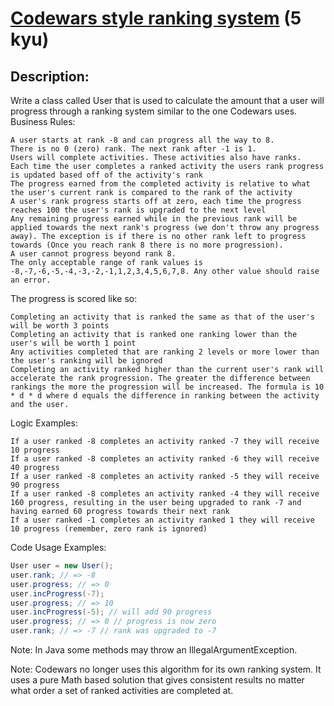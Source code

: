 # [Codewars style ranking system](https://www.codewars.com/kata/51fda2d95d6efda45e00004e) (5 kyu)

## Description:

Write a class called User that is used to calculate the amount that a user will progress through a ranking system similar to the one Codewars uses.
Business Rules:

    A user starts at rank -8 and can progress all the way to 8.
    There is no 0 (zero) rank. The next rank after -1 is 1.
    Users will complete activities. These activities also have ranks.
    Each time the user completes a ranked activity the users rank progress is updated based off of the activity's rank
    The progress earned from the completed activity is relative to what the user's current rank is compared to the rank of the activity
    A user's rank progress starts off at zero, each time the progress reaches 100 the user's rank is upgraded to the next level
    Any remaining progress earned while in the previous rank will be applied towards the next rank's progress (we don't throw any progress away). The exception is if there is no other rank left to progress towards (Once you reach rank 8 there is no more progression).
    A user cannot progress beyond rank 8.
    The only acceptable range of rank values is -8,-7,-6,-5,-4,-3,-2,-1,1,2,3,4,5,6,7,8. Any other value should raise an error.

The progress is scored like so:

    Completing an activity that is ranked the same as that of the user's will be worth 3 points
    Completing an activity that is ranked one ranking lower than the user's will be worth 1 point
    Any activities completed that are ranking 2 levels or more lower than the user's ranking will be ignored
    Completing an activity ranked higher than the current user's rank will accelerate the rank progression. The greater the difference between rankings the more the progression will be increased. The formula is 10 * d * d where d equals the difference in ranking between the activity and the user.

Logic Examples:

    If a user ranked -8 completes an activity ranked -7 they will receive 10 progress
    If a user ranked -8 completes an activity ranked -6 they will receive 40 progress
    If a user ranked -8 completes an activity ranked -5 they will receive 90 progress
    If a user ranked -8 completes an activity ranked -4 they will receive 160 progress, resulting in the user being upgraded to rank -7 and having earned 60 progress towards their next rank
    If a user ranked -1 completes an activity ranked 1 they will receive 10 progress (remember, zero rank is ignored)

Code Usage Examples:

```java
User user = new User();
user.rank; // => -8
user.progress; // => 0
user.incProgress(-7);
user.progress; // => 10
user.incProgress(-5); // will add 90 progress
user.progress; // => 0 // progress is now zero
user.rank; // => -7 // rank was upgraded to -7
```

Note: In Java some methods may throw an IllegalArgumentException.

Note: Codewars no longer uses this algorithm for its own ranking system. It uses a pure Math based solution that gives consistent results no matter what order a set of ranked activities are completed at.
